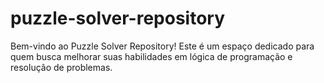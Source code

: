 # puzzle-solver-repository

Bem-vindo ao Puzzle Solver Repository! Este é um espaço dedicado para quem busca melhorar suas habilidades em lógica de programação e resolução de problemas.
